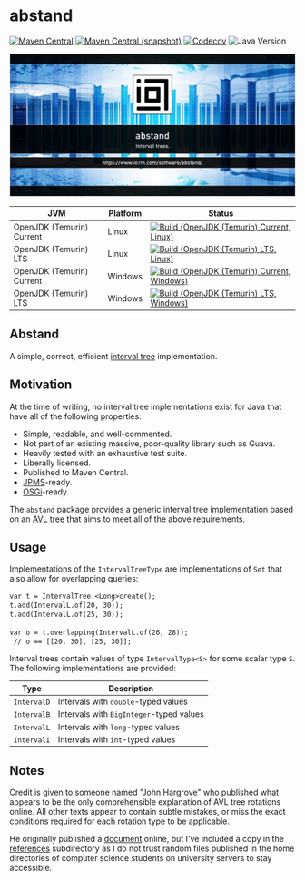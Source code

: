 abstand
===

[![Maven Central](https://img.shields.io/maven-central/v/com.io7m.abstand/com.io7m.abstand.svg?style=flat-square)](http://search.maven.org/#search%7Cga%7C1%7Cg%3A%22com.io7m.abstand%22)
[![Maven Central (snapshot)](https://img.shields.io/nexus/s/com.io7m.abstand/com.io7m.abstand?server=https%3A%2F%2Fs01.oss.sonatype.org&style=flat-square)](https://s01.oss.sonatype.org/content/repositories/snapshots/com/io7m/abstand/)
[![Codecov](https://img.shields.io/codecov/c/github/io7m-com/abstand.svg?style=flat-square)](https://codecov.io/gh/io7m-com/abstand)
![Java Version](https://img.shields.io/badge/21-java?label=java&color=007fff)

![com.io7m.abstand](./src/site/resources/abstand.jpg?raw=true)

| JVM | Platform | Status |
|-----|----------|--------|
| OpenJDK (Temurin) Current | Linux | [![Build (OpenJDK (Temurin) Current, Linux)](https://img.shields.io/github/actions/workflow/status/io7m-com/abstand/main.linux.temurin.current.yml)](https://www.github.com/io7m-com/abstand/actions?query=workflow%3Amain.linux.temurin.current)|
| OpenJDK (Temurin) LTS | Linux | [![Build (OpenJDK (Temurin) LTS, Linux)](https://img.shields.io/github/actions/workflow/status/io7m-com/abstand/main.linux.temurin.lts.yml)](https://www.github.com/io7m-com/abstand/actions?query=workflow%3Amain.linux.temurin.lts)|
| OpenJDK (Temurin) Current | Windows | [![Build (OpenJDK (Temurin) Current, Windows)](https://img.shields.io/github/actions/workflow/status/io7m-com/abstand/main.windows.temurin.current.yml)](https://www.github.com/io7m-com/abstand/actions?query=workflow%3Amain.windows.temurin.current)|
| OpenJDK (Temurin) LTS | Windows | [![Build (OpenJDK (Temurin) LTS, Windows)](https://img.shields.io/github/actions/workflow/status/io7m-com/abstand/main.windows.temurin.lts.yml)](https://www.github.com/io7m-com/abstand/actions?query=workflow%3Amain.windows.temurin.lts)|

## Abstand

A simple, correct, efficient [interval tree](https://en.wikipedia.org/wiki/Interval_tree) implementation.

## Motivation

At the time of writing, no interval tree implementations exist for Java
that have all of the following properties:

* Simple, readable, and well-commented.
* Not part of an existing massive, poor-quality library such as Guava.
* Heavily tested with an exhaustive test suite.
* Liberally licensed.
* Published to Maven Central.
* [JPMS](https://en.wikipedia.org/wiki/Java_Platform_Module_System)-ready.
* [OSGi](https://www.osgi.org/)-ready.

The `abstand` package provides a generic interval tree implementation based
on an [AVL tree](https://en.wikipedia.org/wiki/AVL_tree) that aims to meet
all of the above requirements.

## Usage

Implementations of the `IntervalTreeType` are implementations of `Set` that
also allow for overlapping queries:

```
var t = IntervalTree.<Long>create();
t.add(IntervalL.of(20, 30));
t.add(IntervalL.of(25, 30));

var o = t.overlapping(IntervalL.of(26, 28));
 // o == [[20, 30], [25, 30]];
```

Interval trees contain values of type `IntervalType<S>` for some scalar
type `S`. The following implementations are provided:

|Type       |Description                             |
|-----------|----------------------------------------|
|`IntervalD`|Intervals with `double`-typed values    |
|`IntervalB`|Intervals with `BigInteger`-typed values|
|`IntervalL`|Intervals with `long`-typed values      |
|`IntervalI`|Intervals with `int`-typed values       |

## Notes

Credit is given to someone named "John Hargrove" who published what appears to
be the only comprehensible explanation of AVL tree rotations online. All other
texts appear to contain subtle mistakes, or miss the exact conditions required
for each rotation type to be applicable.

He originally published a [document](https://www.cise.ufl.edu/~nemo/cop3530/AVL-Tree-Rotations.pdf)
online, but I've included a copy in the [references](references/AVL-Tree-Rotations.pdf)
subdirectory as I do not trust random files published in the home directories
of computer science students on university servers to stay accessible.


